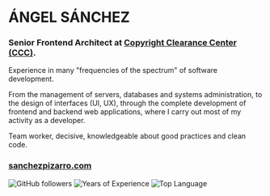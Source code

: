 # ÁNGEL SÁNCHEZ
### Senior Frontend Architect at [Copyright Clearance Center (CCC)](https://www.copyright.com/).

Experience in many "frequencies of the spectrum" of software development. 

From the management of servers, databases and systems administration, to the design of interfaces (UI, UX), through the complete development of frontend and backend web applications, where I carry out most of my activity as a developer.

Team worker, decisive, knowledgeable about good practices and clean code.

### [sanchezpizarro.com](http://sanchezpizarro.com/)

![GitHub followers](https://img.shields.io/github/followers/tu-usuario?label=Followers)
![Years of Experience](https://img.shields.io/badge/Experiencia-5%20años-blue)
![Top Language](https://img.shields.io/github/languages/top/tu-usuario/mi-repo)
